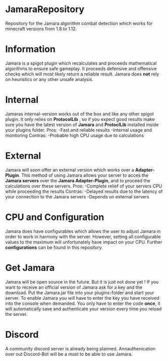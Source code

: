 # JamaraRepository
Repository for the Jamara algorithm combat detection which works for minecraft versions from 1.8 to 1.12.

# Information
Jamara is a spigot plugin which recalculates and proceeds mathematical algorithms to ensure safe gameplay.
It proceeds defensive and offensive checks which will most likely return a reliable result.
Jamara does __not__ rely on heuristics or any other unsafe analysis.

# Internal
Jamaras internal-version works out of the box and like any other spigot plugin.
It only relies on __ProtocolLib__ , so if you expect good results make sure you have the latest version of __Jamara__ and __ProtoclLib__ installed inside your plugins folder.
Pros:
    -Fast and reliable results
    -Internal usage and monitoring
Contras:
    -Probable high CPU usage due to calculations

# External
Jamara will soon offer an external version which works over a __Adapter-Plugin__.
This method of using Jamara allows your server to acces the __Jamara servers__ over the __Jamara Adapter-Plugin__, and to proceed the calculations over these servers.
Pros:
    -Complete relief of your servers CPU while proceeding the results
Contras:
    -Delayed results due to the latency of your connection to the Jamara servers
    -Depends on external servers
    
    
# CPU and Configuration
Jamara does have configurables which allows the user to adjust Jamara in order to work in harmony with the server.
However, setting all configurable values to the maximum will unfortunately have impact on your CPU.
Further __configurations__ can be found in this repository.

# Get Jamara
Jamara will be open source in the future. But it is just not done yet !
If you want to receive an official version of Jamara ask for a key and the download. 
Put the Jamara.jar file into your plugins-folder and start your server. To enable Jamara you will have to enter the key you have received into the console when demanded.
You only have to enter the code __once__, it will automatically save and authenticate your version every time you reload the server.

# Discord
A community discord server is already being planned.
Annauthenication over out Discord-Bot will be a must to be able to use Jamara.
